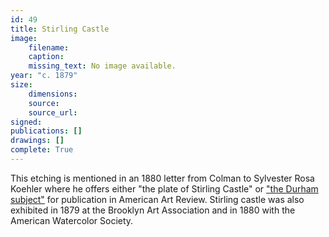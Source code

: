 ```yaml
---
id: 49
title: Stirling Castle
image:
    filename: 
    caption: 
    missing_text: No image available.
year: "c. 1879"
size:
    dimensions: 
    source: 
    source_url: 
signed: 
publications: []
drawings: []
complete: True
---
```

This etching is mentioned in an 1880 letter from Colman to Sylvester Rosa Koehler where he offers either "the plate of Stirling Castle" or ["the Durham subject"](#8) for publication in American Art Review. Stirling castle was also exhibited in 1879 at the Brooklyn Art Association and in 1880 with the American Watercolor Society.